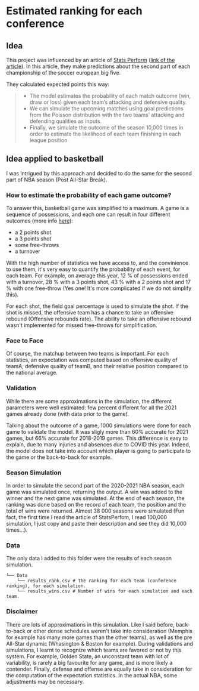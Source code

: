 # Estimated ranking for each conference 

## Idea
This project was influenced by an article of [Stats Perform](https://twitter.com/StatsPerform) ([link of the article](https://www.statsperform.com/resource/why-2021-could-be-the-year-of-change-in-european-football/)). In this article, they make predictions about the second part of each championship of the soccer european big five. 

They calculated expected points this way: 
> - The model estimates the probability of each match outcome (win, draw or loss) given each team’s attacking and defensive quality.
> - We can simulate the upcoming matches using goal predictions from the Poisson distribution with the two teams’ attacking and defending qualities as inputs.
> - Finally, we simulate the outcome of the season 10,000 times in order to estimate the likelihood of each team finishing in each league position

## Idea applied to basketball 
I was intrigued by this approach and decided to do the same for the second part of NBA season (Post All-Star Break). 

### How to estimate the probability of each game outcome? 

To answer this, basketball game was simplified to a maximum. A game is a sequence of possessions, and each one can result in four different outcomes (more info [here](http://www.nessis.org/nessis07/Kenny_Shirley.pdf)): 
- a 2 points shot 
- a 3 points shot 
- some free-throws 
- a turnover 

With the high number of statistics we have access to, and the convinience to use them, it's very easy to quantify the probability of each event, for each team. 
For example, on average this year, 12 % of possessions ended with a turnover, 28 %  with a 3 points shot, 43 % with a 2 points shot and 17 % with one free-throw (Yes one! It's more complicated if we do not simplify this). 

For each shot, the field goal percentage is used to simulate the shot. If the shot is missed, the offensive team has a chance to take an offensive rebound (Offensive rebounds rate). The ability to take an offensive rebound wasn't implemented for missed free-throws for simplification. 

### Face to Face 

Of course, the matchup between two teams is important. For each statistics, an expectation was computed based on offensive quality of teamA, defensive quality of teamB, and their relative position compared to the national average. 

### Validation 

While there are some approximations in the simulation, the different parameters were well estimated: few percent different for all the 2021 games already done (with data prior to the game). 

Talking about the outcome of a game, 1000 simulations were done for each game to validate the model. It was sligly more than 60% accurate for 2021 games, but 66% accurate for 2018-2019 games. This difference is easy to explain, due to many injuries and absences due to COVID this year. Indeed, the model does not take into account which player is going to participate to the game or the back-to-back for example. 

### Season Simulation 

In order to simulate the second part of the 2020-2021 NBA season, each game was simulated once, returning the output. A win was added to the winner and the next game was simulated. At the end of each season, the ranking was done based on the record of each team, the position and the total of wins were returned. Almost 38 000 seasons were simulated (Fun fact, the first time I read the article of StatsPerfom, I read 100,000 simulation, I just copy and paste their description and see they did 10,000 times...). 

### Data 
 
The only data I added to this folder were the results of each season simulation.
```.
└── Data
    └── results_rank.csv # The ranking for each team (conference ranking), for each simulation. 
    └── results_wins.csv # Number of wins for each simulation and each team. 
```

### Disclaimer

There are lots of approximations in this simulation. Like I said before, back-to-back or other dense schedules weren't take into consideration (Memphis for example has many more games than the other teams), as well as the pre All-Star dynamic (Whasington & Boston for example). During validations and simulations, I learnt to recognize which teams are favored or not by this system. For example, Golden State, an unconstant team with lot of variability, is rarely a big favourite for any game, and is more likely a contender. Finally, defense and offense are equally take in consideration for the computation of the expectation statistics. In the actual NBA, some adjustments may be necessary.  

